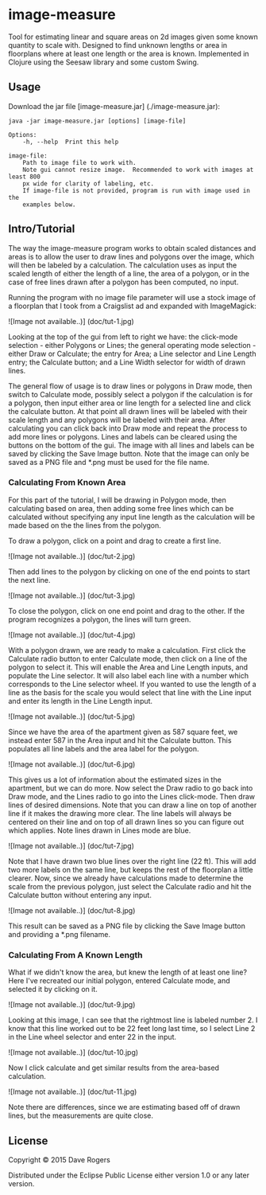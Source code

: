 # image-measure

Tool for estimating linear and square areas on 2d images given some known quantity
to scale with.  Designed to find unknown lengths or area in floorplans where at
least one length or the area is known.  Implemented in Clojure using the Seesaw library and some custom
Swing.

## Usage
Download the jar file [image-measure.jar] (./image-measure.jar):

```
java -jar image-measure.jar [options] [image-file]

Options:
    -h, --help  Print this help

image-file:
    Path to image file to work with.
    Note gui cannot resize image.  Recommended to work with images at least 800
    px wide for clarity of labeling, etc.
    If image-file is not provided, program is run with image used in the
    examples below.
```

## Intro/Tutorial
The way the image-measure program works to obtain scaled distances and areas is
to allow the user to draw lines and polygons over the image, which will then be
labeled by a calculation.  The calculation uses as input the scaled length of
either the length of a line, the area of a polygon, or in the case of free lines
drawn after a polygon has been computed, no input.

Running the program with no image file parameter will use a stock image of a
floorplan that I took from a Craigslist ad and expanded with ImageMagick:

![Image not available..)] (doc/tut-1.jpg)

Looking at the top of the gui from left to right we have: the click-mode selection -
either Polygons or Lines; the general operating mode selection - either Draw or
Calculate; the entry for Area; a Line selector and Line Length entry; the Calculate
button; and a Line Width selector for width of drawn lines.

The general flow of usage is to draw lines or polygons in Draw mode, then switch
to Calculate mode, possibly select a polygon if the calculation is for a polygon,
then input either area or line length for a selected line and click the calculate
button.  At that point all drawn lines will be labeled with their scale length and
any polygons will be labeled with their area.  After calculating you can click back
into Draw mode and repeat the process to add more lines or polygons.  Lines and
labels can be cleared using the buttons on the bottom of the gui.  The image with
all lines and labels can be saved by clicking the Save Image button.  Note that
the image can only be saved as a PNG file and *.png must be used for the file name.

### Calculating From Known Area
For this part of the tutorial, I will be drawing in Polygon mode, then calculating based on
area, then adding some free lines which can be calculated without specifying any
input line length as the calculation will be made based on the the lines from the
polygon.

To draw a polygon, click on a point and drag to create a first line.

![Image not available..)] (doc/tut-2.jpg)

Then add lines to the polygon by clicking on one of the end points to start the
next line.

![Image not available..)] (doc/tut-3.jpg)

To close the polygon, click on one end point and drag to the other.  If the program
recognizes a polygon, the lines will turn green.

![Image not available..)] (doc/tut-4.jpg)

With a polygon drawn, we are ready to make a calculation.  First click the Calculate
radio button to enter Calculate mode, then click on a line of the polygon to select
it.  This will enable the Area and Line Length inputs, and populate the Line selector.
It will also label each line with a number which corresponds to the Line selector wheel.
If you wanted to use the length of a line as the basis for the scale you would select that
line with the Line input and enter its length in the Line Length input.

![Image not available..)] (doc/tut-5.jpg)

Since we have the area of the apartment given as 587 square feet, we instead enter
587 in the Area input and hit the Calculate button.  This populates all line labels
and the area label for the polygon.

![Image not available..)] (doc/tut-6.jpg)

This gives us a lot of information about the estimated sizes in the apartment, but
we can do more.  Now select the Draw radio to go back into Draw mode, and the Lines
radio to go into the Lines click-mode.  Then draw lines of desired dimensions.  Note
that you can draw a line on top of another line if it makes the drawing more clear.
The line labels will always be centered on their line and on top of all drawn lines
so you can figure out which applies.  Note lines drawn in Lines mode are blue.

![Image not available..)] (doc/tut-7.jpg)

Note that I have drawn two blue lines over the right line (22 ft).  This will add
two more labels on the same line, but keeps the rest of the floorplan a little
clearer.  Now, since we already have calculations made to determine the scale from
the previous polygon, just select the Calculate radio and hit the Calculate button
without entering any input.

![Image not available..)] (doc/tut-8.jpg)

This result can be saved as a PNG file by clicking the Save Image button and providing
a *.png filename.

### Calculating From A Known Length
What if we didn't know the area, but knew the length of at least one line?  Here
I've recreated our initial polygon, entered Calculate mode, and selected it by
clicking on it.

![Image not available..)] (doc/tut-9.jpg)

Looking at this image, I can see that the rightmost line is labeled number 2.  I
know that this line worked out to be 22 feet long last time, so I select Line 2
in the Line wheel selector and enter 22 in the input.

![Image not available..)] (doc/tut-10.jpg)

Now I click calculate and get similar results from the area-based calculation.

![Image not available..)] (doc/tut-11.jpg)

Note there are differences, since we are estimating based off of drawn lines, but
the measurements are quite close.

## License

Copyright © 2015 Dave Rogers

Distributed under the Eclipse Public License either version 1.0 or any later
version.
